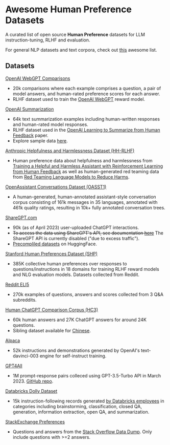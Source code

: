 # Awesome Human Preference Datasets
A curated list of open source **Human Preference** datasets for LLM instruction-tuning, RLHF and evaluation.

For general NLP datasets and text corpora, check out [this](https://github.com/niderhoff/nlp-datasets) awesome list.


## Datasets
[OpenAI WebGPT Comparisons](https://huggingface.co/datasets/openai/webgpt_comparisons)
- 20k comparisons where each example comprises a question, a pair of model answers, and human-rated preference scores for each answer. 
- RLHF dataset used to train the [OpenAI WebGPT](https://arxiv.org/abs/2112.09332) reward model.

[OpenAI Summarization](https://huggingface.co/datasets/openai/summarize_from_feedback)
- 64k text summarization examples including human-written responses and human-rated model responses. 
- RLHF dataset used in the [OpenAI Learning to Summarize from Human Feedback](https://arxiv.org/abs/2009.01325) paper.
- Explore sample data [here](https://openaipublic.blob.core.windows.net/summarize-from-feedback/website/index.html#/tldr_comparisons).

[Anthropic Helpfulness and Harmlessness Dataset (HH-RLHF)](https://huggingface.co/datasets/Anthropic/hh-rlhf) 
- Human preference data about helpfulness and harmlessness from [Training a Helpful and Harmless Assistant with Reinforcement Learning from Human Feedback](https://arxiv.org/pdf/2204.05862.pdf) as well as human-generated red teaming data from [Red Teaming Language Models to Reduce Harms](https://arxiv.org/abs/2209.07858).

[OpenAssistant Conversations Dataset (OASST1) ](https://huggingface.co/datasets/OpenAssistant/oasst1)
- A human-generated, human-annotated assistant-style conversation corpus consisting of 161k messages in 35 languages, annotated with 461k quality ratings, resulting in 10k+ fully annotated conversation trees. 

[ShareGPT.com](https://sharegpt.com/)
- 90k (as of April 2023) user-uploaded ChatGPT interactions.
- ~~To access the data using ShareGPT's API, see documentation [here](https://github.com/domeccleston/sharegpt#rest-api)~~ The ShareGPT API is currently disabled ("due to excess traffic"). 
- [Precompliled datasets](https://huggingface.co/datasets?sort=downloads&search=sharegpt) on HuggingFace.


[Stanford Human Preferences Dataset (SHP)](https://huggingface.co/datasets/stanfordnlp/SHP) 
- 385K collective human preferences over responses to questions/instructions in 18 domains for training RLHF reward models and NLG evaluation models. Datasets collected from Reddit.

[Reddit ELI5](https://huggingface.co/datasets/eli5)
- 270k examples of questions, answers and scores collected from 3 Q&A subreddits.

[Human ChatGPT Comparison Corpus (HC3)](https://huggingface.co/datasets/Hello-SimpleAI/HC3)
- 60k human answers and 27K ChatGPT answers for around 24K questions.
- Sibling dataset available for [Chinese](https://huggingface.co/datasets/Hello-SimpleAI/HC3-Chinese).

[Alpaca](https://huggingface.co/datasets/tatsu-lab/alpaca)
- 52k instructions and demonstrations generated by OpenAI's text-davinci-003 engine for self-instruct training.

[GPT4All](https://huggingface.co/datasets/nomic-ai/gpt4all_prompt_generations)
- 1M prompt-response pairs colleced using GPT-3.5-Turbo API in March 2023. [GitHub repo](https://github.com/nomic-ai/gpt4all).

[Databricks Dolly Dataset](https://huggingface.co/datasets/databricks/databricks-dolly-15k)
- 15k instruction-following records generated [by Databricks employees](https://www.databricks.com/blog/2023/04/12/dolly-first-open-commercially-viable-instruction-tuned-llm) in categories including brainstorming, classification, closed QA, generation, information extraction, open QA, and summarization.

[StackExchange Preferences](https://huggingface.co/datasets/HuggingFaceH4/stack-exchange-preferences)
- Questions and answers from the [Stack Overflow Data Dump](https://archive.org/details/stackexchange). 
Only include questions with >=2 answers.
